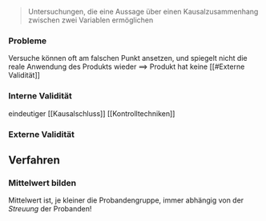 > Untersuchungen, die eine Aussage über einen Kausalzusammenhang zwischen zwei Variablen ermöglichen



### Probleme
Versuche können oft am falschen Punkt ansetzen, und spiegelt nicht die reale Anwendung des Produkts wieder
	==> Produkt hat keine [[#Externe Validität]]

### Interne Validität
eindeutiger [[Kausalschluss]]
[[Kontrolltechniken]]




### Externe Validität

## Verfahren
### Mittelwert bilden
Mittelwert ist, je kleiner die Probandengruppe, immer abhängig von der _Streuung_ der Probanden!
